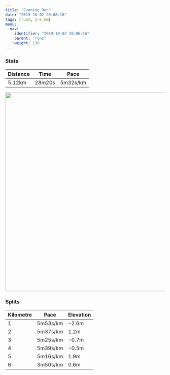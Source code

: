 ```yaml
---
title: "Evening Run"
date: "2019-10-02 20:06:16"
tags: [runs, 5-6 km]
menu:
  nav:
    identifier: "2019-10-02 20:06:16"
    parent: "runs"
    weight: 130
---
```


### Stats

| Distance | Time | Pace |
|----------|------|------|
|5.12km|28m20s|5m32s/km|

<img src='https://maps.googleapis.com/maps/api/staticmap?maptype=terrain&path=enc:cqjeIdyyLJb@t@lB`@x@`@n@h@p@t@p@TLX^PFTOJA`@?f@Fr@\j@r@|@hCn@pAvApBzAlBDJH\NRFBv@bBvAbE`B`G~@xDp@lEbAdId@`ERvBfAnJ?b@MJKDEKMoACc@DB`@|BDrA?d@CZNhABl@E~@@d@IdAL~A@z@Eb@CpAGp@EzB?b@HbAE`AGxBHd@Bb@AtAItACTMRG\MzADq@N]J]XyACoA@SL{@P]?_@?a@Y}@AOAs@B_@AeAB]WeEPw@Dc@FuBSmBA_@AcCIm@IcB?YSkCRzBBBNE@C@KGm@Ic@UaCQiASoB[qBYwCq@mD_@sDOm@c@wCw@uDeAgEW}@O]qA{E]{@k@i@Q[OMa@k@gAaBgAgBg@yA_@oAUi@Wa@MMIEOESAkA?i@PKIeC{CeA_BUm@Mg@Oc@Os@&key=AIzaSyAfqMeaZ1CCJFGP5cWud__oZnT_Pybg-1M&size=800x800&scale=2&markers=color:yellow|label:S|53.47106,-2.26723&markers=color:green|label:F|53.471030000000034,-2.26719' width='625' />

### Splits

| Kilometre | Pace | Elevation |
|------|------|-----------|
|1|5m53s/km|-2.6m|
|2|5m37s/km|1.2m|
|3|5m25s/km|-0.7m|
|4|5m39s/km|-0.5m|
|5|5m16s/km|1.9m|
|6|3m50s/km|0.6m|
